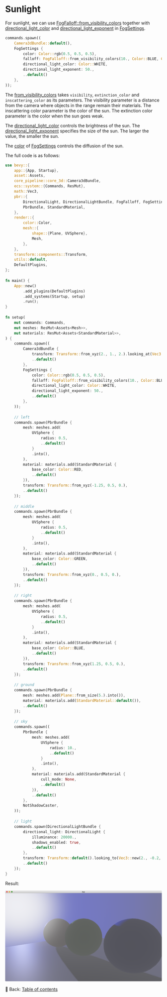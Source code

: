 # Sunlight

For sunlight, we can use [FogFalloff::from_visibility_colors](https://docs.rs/bevy/latest/bevy/pbr/enum.FogFalloff.html#method.from_visibility_colors) together with [directional_light_color](https://docs.rs/bevy/latest/bevy/pbr/struct.FogSettings.html#structfield.directional_light_color) and [directional_light_exponent](https://docs.rs/bevy/latest/bevy/pbr/struct.FogSettings.html#structfield.directional_light_exponent) in [FogSettings](https://docs.rs/bevy/latest/bevy/pbr/struct.FogSettings.html).

```rust
commands.spawn((
    Camera3dBundle::default(),
    FogSettings {
        color: Color::rgb(0.5, 0.5, 0.5),
        falloff: FogFalloff::from_visibility_colors(10., Color::BLUE, Color::WHITE),
        directional_light_color: Color::WHITE,
        directional_light_exponent: 50.,
        ..default()
    },
));
```

The [from_visibility_colors](https://docs.rs/bevy/latest/bevy/pbr/enum.FogFalloff.html#method.from_visibility_colors) takes `visibility`, `extinction_color` and `inscattering_color` as its parameters.
The visibility parameter is a distance from the camera where objects in the range remain their materials.
The inscattering color parameter is the color of the sun.
The extinction color parameter is the color when the sun goes weak.

The [directional_light_color](https://docs.rs/bevy/latest/bevy/pbr/struct.FogSettings.html#structfield.directional_light_color) controls the brightness of the sun.
The [directional_light_exponent](https://docs.rs/bevy/latest/bevy/pbr/struct.FogSettings.html#structfield.directional_light_exponent) specifies the size of the sun.
The larger the value, the smaller the sun.

The [color](https://docs.rs/bevy/latest/bevy/pbr/struct.FogSettings.html#structfield.color) of [FogSettings](https://docs.rs/bevy/latest/bevy/pbr/struct.FogSettings.html) controls the diffusion of the sun.

The full code is as follows:

```rust
use bevy::{
    app::{App, Startup},
    asset::Assets,
    core_pipeline::core_3d::Camera3dBundle,
    ecs::system::{Commands, ResMut},
    math::Vec3,
    pbr::{
        DirectionalLight, DirectionalLightBundle, FogFalloff, FogSettings, NotShadowCaster,
        PbrBundle, StandardMaterial,
    },
    render::{
        color::Color,
        mesh::{
            shape::{Plane, UVSphere},
            Mesh,
        },
    },
    transform::components::Transform,
    utils::default,
    DefaultPlugins,
};

fn main() {
    App::new()
        .add_plugins(DefaultPlugins)
        .add_systems(Startup, setup)
        .run();
}

fn setup(
    mut commands: Commands,
    mut meshes: ResMut<Assets<Mesh>>,
    mut materials: ResMut<Assets<StandardMaterial>>,
) {
    commands.spawn((
        Camera3dBundle {
            transform: Transform::from_xyz(2., 1., 2.).looking_at(Vec3::new(0., 0.5, 0.), Vec3::Y),
            ..default()
        },
        FogSettings {
            color: Color::rgb(0.5, 0.5, 0.5),
            falloff: FogFalloff::from_visibility_colors(10., Color::BLUE, Color::WHITE),
            directional_light_color: Color::WHITE,
            directional_light_exponent: 50.,
            ..default()
        },
    ));

    // left
    commands.spawn(PbrBundle {
        mesh: meshes.add(
            UVSphere {
                radius: 0.5,
                ..default()
            }
            .into(),
        ),
        material: materials.add(StandardMaterial {
            base_color: Color::RED,
            ..default()
        }),
        transform: Transform::from_xyz(-1.25, 0.5, 0.),
        ..default()
    });

    // middle
    commands.spawn(PbrBundle {
        mesh: meshes.add(
            UVSphere {
                radius: 0.5,
                ..default()
            }
            .into(),
        ),
        material: materials.add(StandardMaterial {
            base_color: Color::GREEN,
            ..default()
        }),
        transform: Transform::from_xyz(0., 0.5, 0.),
        ..default()
    });

    // right
    commands.spawn(PbrBundle {
        mesh: meshes.add(
            UVSphere {
                radius: 0.5,
                ..default()
            }
            .into(),
        ),
        material: materials.add(StandardMaterial {
            base_color: Color::BLUE,
            ..default()
        }),
        transform: Transform::from_xyz(1.25, 0.5, 0.),
        ..default()
    });

    // ground
    commands.spawn(PbrBundle {
        mesh: meshes.add(Plane::from_size(5.).into()),
        material: materials.add(StandardMaterial::default()),
        ..default()
    });

    // sky
    commands.spawn((
        PbrBundle {
            mesh: meshes.add(
                UVSphere {
                    radius: 10.,
                    ..default()
                }
                .into(),
            ),
            material: materials.add(StandardMaterial {
                cull_mode: None,
                ..default()
            }),
            ..default()
        },
        NotShadowCaster,
    ));

    // light
    commands.spawn(DirectionalLightBundle {
        directional_light: DirectionalLight {
            illuminance: 20000.,
            shadows_enabled: true,
            ..default()
        },
        transform: Transform::default().looking_to(Vec3::new(2., -0.2, 0.5), Vec3::Y),
        ..default()
    });
}
```

Result:

![Sunlight](./pic/sunlight.png)

<!-- :arrow_right:  Next:  -->

:blue_book: Back: [Table of contents](./../README.md)

